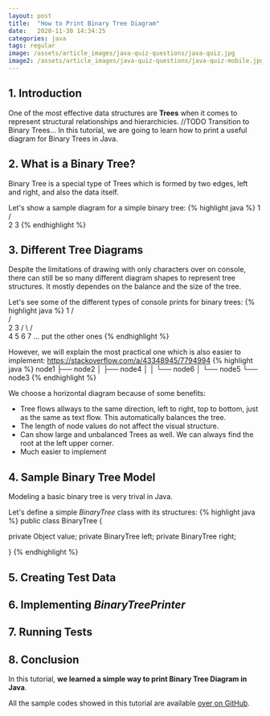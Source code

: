 ```yaml
---
layout: post
title:  "How to Print Binary Tree Diagram"
date:   2020-11-30 14:34:25
categories: java
tags: regular
image: /assets/article_images/java-quiz-questions/java-quiz.jpg
image2: /assets/article_images/java-quiz-questions/java-quiz-mobile.jpg
---
```


## 1. Introduction
One of the most effective data structures are **Trees** when it comes to represent structural relationships and hierarchicies.
//TODO Transition to Binary Trees...
In this tutorial, we are going to learn how to print a useful diagram for Binary Trees in Java.

## 2. What is a Binary Tree?
Binary Tree is a special type of Trees which is formed by two edges, left and right, and also the data itself.

Let's show a sample diagram for a simple binary tree:
{% highlight java %}
      1
     / \
    2   3
{% endhighlight %}

## 3. Different Tree Diagrams
Despite the limitations of drawing with only characters over on console, there can still be so many different diagram shapes to represent tree structures. It mostly dependes on the balance and the size of the tree.

Let's see some of the different types of console prints for binary trees:
{% highlight java %}
       1
      / \
     /   \
    2     3
   / \   / \
  4   5 6   7 ... put the other ones
{% endhighlight %}

However, we will explain the most practical one which is also easier to implement:
https://stackoverflow.com/a/43348945/7794994
{% highlight java %}
node1
├── node2
│   ├── node4
│   │   └── node6
│   └── node5
└── node3
{% endhighlight %}

We choose a horizontal diagram because of some benefits:
 * Tree flows allways to the same direction, left to right, top to bottom, just as the same as text flow. This automatically balances the tree.
 * The length of node values do not affect the visual structure.
 * Can show large and unbalanced Trees as well. We can always find the root at the left upper corner.
 * Much easier to implement

## 4. Sample Binary Tree Model
 Modeling a basic binary tree is very trival in Java.

 Let's define a simple *BinaryTree* class with its structures:
 {% highlight java %}
 public class BinaryTree {

   private Object value;
   private BinaryTree left;
   private BinaryTree right;

 }
 {% endhighlight %}

## 5. Creating Test Data

## 6. Implementing *BinaryTreePrinter*

## 7. Running Tests

## 8. Conclusion
In this tutorial, **we learned a simple way to print Binary Tree Diagram in Java**.

All the sample codes showed in this tutorial are available [over on GitHub](https://github.com).
